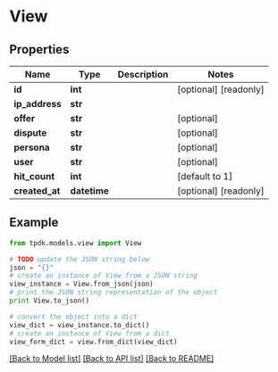 # View



## Properties
Name | Type | Description | Notes
------------ | ------------- | ------------- | -------------
**id** | **int** |  | [optional] [readonly] 
**ip_address** | **str** |  | 
**offer** | **str** |  | [optional] 
**dispute** | **str** |  | [optional] 
**persona** | **str** |  | [optional] 
**user** | **str** |  | [optional] 
**hit_count** | **int** |  | [default to 1]
**created_at** | **datetime** |  | [optional] [readonly] 

## Example

```python
from tpdk.models.view import View

# TODO update the JSON string below
json = "{}"
# create an instance of View from a JSON string
view_instance = View.from_json(json)
# print the JSON string representation of the object
print View.to_json()

# convert the object into a dict
view_dict = view_instance.to_dict()
# create an instance of View from a dict
view_form_dict = view.from_dict(view_dict)
```
[[Back to Model list]](../README.md#documentation-for-models) [[Back to API list]](../README.md#documentation-for-api-endpoints) [[Back to README]](../README.md)


